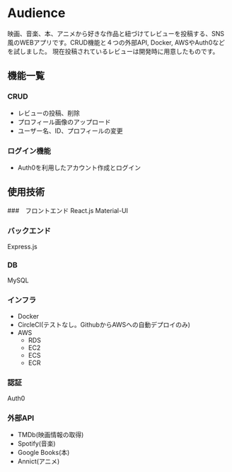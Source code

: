 # Audience
映画、音楽、本、アニメから好きな作品と紐づけてレビューを投稿する、SNS風のWEBアプリです。CRUD機能と４つの外部API, Docker, AWSやAuth0などを試しました。
現在投稿されているレビューは開発時に用意したものです。

## 機能一覧
### CRUD
- レビューの投稿、削除
- プロフィール画像のアップロード
- ユーザー名、ID、プロフィールの変更
### ログイン機能
- Auth0を利用したアカウント作成とログイン

## 使用技術
###　フロントエンド
React.js
Material-UI
### バックエンド
Express.js
### DB
MySQL
### インフラ
- Docker
- CircleCI(テストなし。GithubからAWSへの自動デプロイのみ)
- AWS
  - RDS
  - EC2
  - ECS
  - ECR
### 認証
Auth0
### 外部API
- TMDb(映画情報の取得)
- Spotify(音楽)
- Google Books(本)
- Annict(アニメ)
